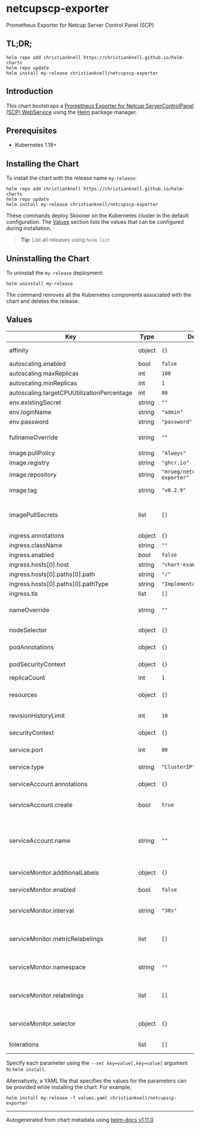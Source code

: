 # netcupscp-exporter

Prometheus Exporter for Netcup Server Control Panel (SCP)

## TL;DR;

```console
helm repo add christianknell https://christianknell.github.io/helm-charts
helm repo update
helm install my-release christianknell/netcupscp-exporter
```

## Introduction

This chart bootstraps a [Prometheus Exporter for Netcup ServerControlPanel (SCP) WebService](https://github.com/mrueg/netcupscp-exporter) using the [Helm](https://helm.sh) package manager.

## Prerequisites

- Kubernetes 1.19+

## Installing the Chart

To install the chart with the release name `my-release`:

```console
helm repo add christianknell https://christianknell.github.io/helm-charts
helm repo update
helm install my-release christianknell/netcupscp-exporter
```

These commands deploy Skooner on the Kubernetes cluster in the default configuration. The [Values](#values) section lists the values that can be configured during installation.

> **Tip**: List all releases using `helm list`

## Uninstalling the Chart

To uninstall the `my-release` deployment:

```console
helm uninstall my-release
```

The command removes all the Kubernetes components associated with the chart and deletes the release.

## Values

| Key                                        | Type   | Default                      | Description                                                                                                            |
| ------------------------------------------ | ------ | ---------------------------- | ---------------------------------------------------------------------------------------------------------------------- |
| affinity                                   | object | `{}`                         | Affinity settings for pod assignment                                                                                   |
| autoscaling.enabled                        | bool   | `false`                      |                                                                                                                        |
| autoscaling.maxReplicas                    | int    | `100`                        |                                                                                                                        |
| autoscaling.minReplicas                    | int    | `1`                          |                                                                                                                        |
| autoscaling.targetCPUUtilizationPercentage | int    | `80`                         |                                                                                                                        |
| env.existingSecret                         | string | `""`                         |                                                                                                                        |
| env.loginName                              | string | `"admin"`                    |                                                                                                                        |
| env.password                               | string | `"password"`                 |                                                                                                                        |
| fullnameOverride                           | string | `""`                         | String to fully override `"netcupscp-exporter.fullname"`                                                               |
| image.pullPolicy                           | string | `"Always"`                   | image pull policy                                                                                                      |
| image.registry                             | string | `"ghcr.io"`                  | image registry                                                                                                         |
| image.repository                           | string | `"mrueg/netcupscp-exporter"` | image repository                                                                                                       |
| image.tag                                  | string | `"v0.2.9"`                   | Overrides the image tag                                                                                                |
| imagePullSecrets                           | list   | `[]`                         | If defined, uses a Secret to pull an image from a private Docker registry or repository.                               |
| ingress.annotations                        | object | `{}`                         |                                                                                                                        |
| ingress.className                          | string | `""`                         |                                                                                                                        |
| ingress.enabled                            | bool   | `false`                      |                                                                                                                        |
| ingress.hosts[0].host                      | string | `"chart-example.local"`      |                                                                                                                        |
| ingress.hosts[0].paths[0].path             | string | `"/"`                        |                                                                                                                        |
| ingress.hosts[0].paths[0].pathType         | string | `"ImplementationSpecific"`   |                                                                                                                        |
| ingress.tls                                | list   | `[]`                         |                                                                                                                        |
| nameOverride                               | string | `""`                         | Provide a name in place of `netcupscp-exporter`                                                                        |
| nodeSelector                               | object | `{}`                         | Node labels for pod assignment                                                                                         |
| podAnnotations                             | object | `{}`                         | Annotations to be added to pods                                                                                        |
| podSecurityContext                         | object | `{}`                         | pod-level security context                                                                                             |
| replicaCount                               | int    | `1`                          | Number of replicas                                                                                                     |
| resources                                  | object | `{}`                         | Resource limits and requests for the headwind pods.                                                                    |
| revisionHistoryLimit                       | int    | `10`                         | The number of old ReplicaSets to retain                                                                                |
| securityContext                            | object | `{}`                         | container-level security context                                                                                       |
| service.port                               | int    | `80`                         | Kubernetes port where service is exposed                                                                               |
| service.type                               | string | `"ClusterIP"`                | Kubernetes service type                                                                                                |
| serviceAccount.annotations                 | object | `{}`                         | Annotations to add to the service account                                                                              |
| serviceAccount.create                      | bool   | `true`                       | Specifies whether a service account should be created                                                                  |
| serviceAccount.name                        | string | `""`                         | The name of the service account to use. If not set and create is true, a name is generated using the fullname template |
| serviceMonitor.additionalLabels            | object | `{}`                         | Prometheus ServiceMonitor labels                                                                                       |
| serviceMonitor.enabled                     | bool   | `false`                      | Enable a prometheus ServiceMonitor                                                                                     |
| serviceMonitor.interval                    | string | `"30s"`                      | Prometheus ServiceMonitor interval                                                                                     |
| serviceMonitor.metricRelabelings           | list   | `[]`                         | Prometheus [MetricRelabelConfigs] to apply to samples before ingestion                                                 |
| serviceMonitor.namespace                   | string | `""`                         | Prometheus ServiceMonitor namespace                                                                                    |
| serviceMonitor.relabelings                 | list   | `[]`                         | Prometheus [RelabelConfigs] to apply to samples before scraping                                                        |
| serviceMonitor.selector                    | object | `{}`                         | Prometheus ServiceMonitor selector                                                                                     |
| tolerations                                | list   | `[]`                         | Toleration labels for pod assignment                                                                                   |

Specify each parameter using the `--set key=value[,key=value]` argument to `helm install`.

Alternatively, a YAML file that specifies the values for the parameters can be provided while installing the chart. For example,

```console
helm install my-release -f values.yaml christianknell/netcupscp-exporter
```

---

Autogenerated from chart metadata using [helm-docs v1.11.0](https://github.com/norwoodj/helm-docs/releases/v1.11.0)
